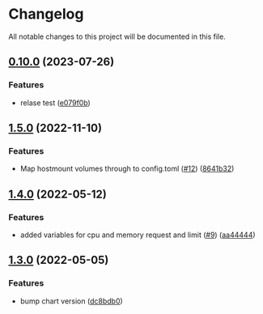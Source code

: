 # Changelog

All notable changes to this project will be documented in this file.

## [0.10.0](https://github.com/MaciekLeks/terraform-kubernetes-gitlab-runner/compare/v0.9.0...v0.10.0) (2023-07-26)


### Features

* relase test ([e079f0b](https://github.com/MaciekLeks/terraform-kubernetes-gitlab-runner/commit/e079f0bef483e188adc47df2bede51ce733246e0))

## [1.5.0](https://github.com/DeimosCloud/terraform-kubernetes-gitlab-runner/compare/v1.4.0...v1.5.0) (2022-11-10)

### Features

* Map hostmount volumes through to
  config.toml ([#12](https://github.com/DeimosCloud/terraform-kubernetes-gitlab-runner/issues/12)) ([8641b32](https://github.com/DeimosCloud/terraform-kubernetes-gitlab-runner/commit/8641b32a8281ed157f8ef9cfdcaf9936944ef869))

## [1.4.0](https://github.com/DeimosCloud/terraform-kubernetes-gitlab-runner/compare/v1.3.0...v1.4.0) (2022-05-12)

### Features

* added variables for cpu and memory request and
  limit ([#9](https://github.com/DeimosCloud/terraform-kubernetes-gitlab-runner/issues/9)) ([aa44444](https://github.com/DeimosCloud/terraform-kubernetes-gitlab-runner/commit/aa44444fe396f40f8c8fe210dd2f08b2454a001b))

## [1.3.0](https://github.com/DeimosCloud/terraform-kubernetes-gitlab-runner/compare/v1.2.0...v1.3.0) (2022-05-05)

### Features

* bump chart
  version ([dc8bdb0](https://github.com/DeimosCloud/terraform-kubernetes-gitlab-runner/commit/dc8bdb02fa9c772c12231b3c9e57fd3c664168ce))
